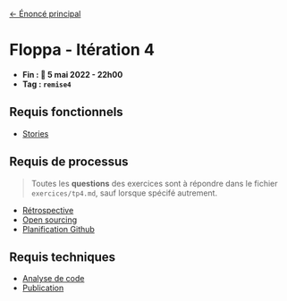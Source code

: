[← Énoncé principal](https://github.com/glo2003/H23-enonce)

# Floppa - Itération 4

- **Fin : 📅 5 mai 2022 - 22h00**
- **Tag : `remise4`**

## Requis fonctionnels

- [Stories](./features/stories.md)

## Requis de processus

> Toutes les **questions** des exercices sont à répondre dans le fichier `exercices/tp4.md`, sauf lorsque spécifé autrement.

- [Rétrospective](./process/retro.md)
- [Open sourcing](./process/opensource.md)
- [Planification Github](./process/github.md)

## Requis techniques

- [Analyse de code](./code/analysis.md)
- [Publication](./code/publication.md)
